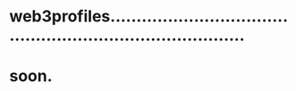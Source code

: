 # web3profiles...............................................................................
# soon.
